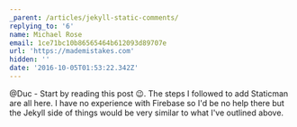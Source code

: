 ```yaml
---
_parent: /articles/jekyll-static-comments/
replying_to: '6'
name: Michael Rose
email: 1ce71bc10b86565464b612093d89707e
url: 'https://mademistakes.com'
hidden: ''
date: '2016-10-05T01:53:22.342Z'
---
```


@Duc - Start by reading this post :wink:. The steps I followed to add Staticman
are all here. I have no experience with Firebase so I'd be no help there but the
Jekyll side of things would be very similar to what I've outlined above.
